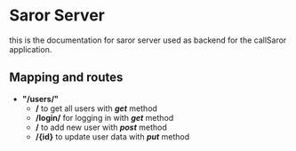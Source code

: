 # Saror Server
this is the documentation for saror server used as backend for the callSaror application.
## Mapping and routes
- **"/users/"**
    - **/** to get all users with **_get_** method
    - **/login/** for logging in with **_get_** method
    - **/** to add new user with **_post_** method
    - **/{id}** to update user data with **_put_** method
